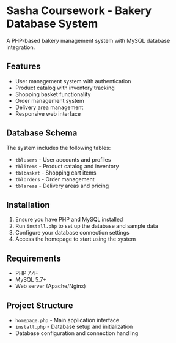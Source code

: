 # Sasha Coursework - Bakery Database System

A PHP-based bakery management system with MySQL database integration.

## Features

- User management system with authentication
- Product catalog with inventory tracking
- Shopping basket functionality
- Order management system
- Delivery area management
- Responsive web interface

## Database Schema

The system includes the following tables:
- `tblusers` - User accounts and profiles
- `tblitems` - Product catalog and inventory
- `tblbasket` - Shopping cart items
- `tblorders` - Order management
- `tblareas` - Delivery areas and pricing

## Installation

1. Ensure you have PHP and MySQL installed
2. Run `install.php` to set up the database and sample data
3. Configure your database connection settings
4. Access the homepage to start using the system

## Requirements

- PHP 7.4+
- MySQL 5.7+
- Web server (Apache/Nginx)

## Project Structure

- `homepage.php` - Main application interface
- `install.php` - Database setup and initialization
- Database configuration and connection handling